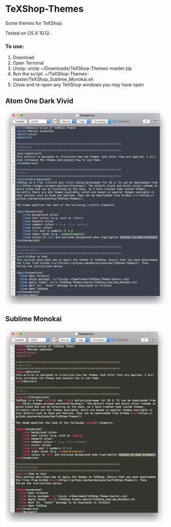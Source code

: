 # TeXShop-Themes
Some themes for TeXShop.

Tested on OS X 10.12.

### To use:
1. Download
2. Open Terminal
2. Unzip: unzip ~/Downloads/TeXShop-Themes-master.zip
3. Run the script: ~/TeXShop-Themes-master/TeXShop_Sublime_Monokai.sh
4. Close and re-open any TeXShop windows you may have open

## Atom One Dark Vivid
![Preview of Atom One Dark Vivid Theme](imgs/AtomOneDarkVivid.png?raw=true)

## Sublime Monokai
![Preview of Sublime Monokai Theme](imgs/SublimeMonokai.png?raw=true)


